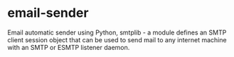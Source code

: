 # email-sender
Email automatic sender using Python, smtplib - a module defines an SMTP client session object that can be used to send mail to any internet machine with an SMTP or ESMTP listener daemon.
